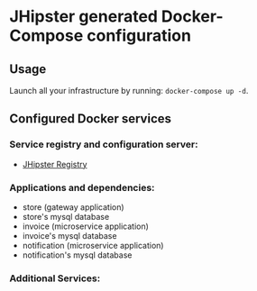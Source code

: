 # JHipster generated Docker-Compose configuration

## Usage

Launch all your infrastructure by running: `docker-compose up -d`.

## Configured Docker services

### Service registry and configuration server:

- [JHipster Registry](http://localhost:8761)

### Applications and dependencies:

- store (gateway application)
- store's mysql database
- invoice (microservice application)
- invoice's mysql database
- notification (microservice application)
- notification's mysql database

### Additional Services:
